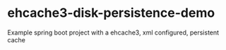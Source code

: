 # ehcache3-disk-persistence-demo
Example spring boot project with a ehcache3, xml configured, persistent cache
